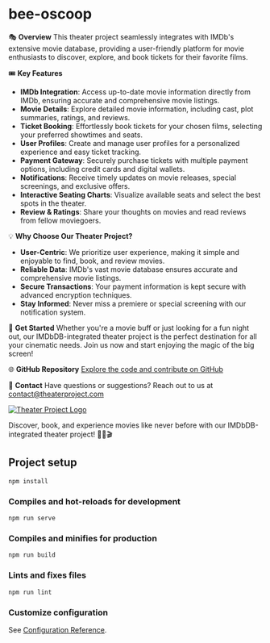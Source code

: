 # bee-oscoop

🎭 **Overview**
This theater project seamlessly integrates with IMDb's extensive movie database, providing a user-friendly platform for movie enthusiasts to discover, explore, and book tickets for their favorite films.

🎟️ **Key Features**
- **IMDb Integration**: Access up-to-date movie information directly from IMDb, ensuring accurate and comprehensive movie listings.
- **Movie Details**: Explore detailed movie information, including cast, plot summaries, ratings, and reviews.
- **Ticket Booking**: Effortlessly book tickets for your chosen films, selecting your preferred showtimes and seats.
- **User Profiles**: Create and manage user profiles for a personalized experience and easy ticket tracking.
- **Payment Gateway**: Securely purchase tickets with multiple payment options, including credit cards and digital wallets.
- **Notifications**: Receive timely updates on movie releases, special screenings, and exclusive offers.
- **Interactive Seating Charts**: Visualize available seats and select the best spots in the theater.
- **Review & Ratings**: Share your thoughts on movies and read reviews from fellow moviegoers.

💡 **Why Choose Our Theater Project?**
- **User-Centric**: We prioritize user experience, making it simple and enjoyable to find, book, and review movies.
- **Reliable Data**: IMDb's vast movie database ensures accurate and comprehensive movie listings.
- **Secure Transactions**: Your payment information is kept secure with advanced encryption techniques.
- **Stay Informed**: Never miss a premiere or special screening with our notification system.

🚀 **Get Started**
Whether you're a movie buff or just looking for a fun night out, our IMDbDB-integrated theater project is the perfect destination for all your cinematic needs. Join us now and start enjoying the magic of the big screen!

🌐 **GitHub Repository**
[Explore the code and contribute on GitHub](https://github.com/yourrepository/theater-project)

📧 **Contact**
Have questions or suggestions? Reach out to us at [contact@theaterproject.com](mailto:contact@theaterproject.com)

[![Theater Project Logo](https://yourrepository.com/logo.png)](https://yourrepository.com)

Discover, book, and experience movies like never before with our IMDbDB-integrated theater project! 🍿🎥🎬


## Project setup
```
npm install
```

### Compiles and hot-reloads for development
```
npm run serve
```

### Compiles and minifies for production
```
npm run build
```

### Lints and fixes files
```
npm run lint
```

### Customize configuration
See [Configuration Reference](https://cli.vuejs.org/config/).
